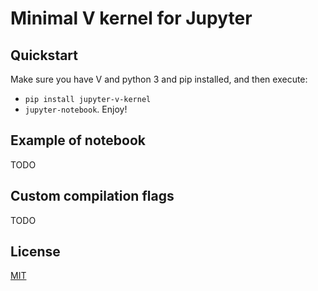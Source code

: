 # Minimal V kernel for Jupyter

## Quickstart

Make sure you have V and python 3 and pip installed, and then execute:

* `pip install jupyter-v-kernel`
* `jupyter-notebook`. Enjoy!

## Example of notebook

TODO

## Custom compilation flags

TODO

## License

[MIT](LICENSE)
